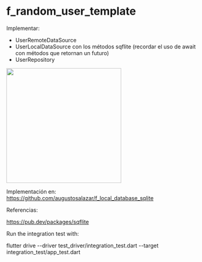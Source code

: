 # f_random_user_template

Implementar:
- UserRemoteDataSource
- UserLocalDataSource con los métodos sqflite (recordar el uso de await con métodos que retornan un futuro)
- UserRepository



<img src="https://user-images.githubusercontent.com/4458129/178789236-ba1f46e6-8765-4e5a-95d2-ef565ac6d00e.gif" width="300" />

Implementación en: https://github.com/augustosalazar/f_local_database_sqlite

Referencias:

https://pub.dev/packages/sqflite

Run the integration test with:

flutter drive --driver test_driver/integration_test.dart --target integration_test/app_test.dart
